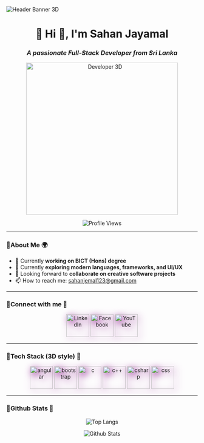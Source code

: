 ![Header Banner 3D](https://cdn.pixabay.com/photo/2021/04/04/04/39/planet-6138943_1280.jpg)

<h1 align="center"><strong>🚀 Hi 👋, I'm Sahan Jayamal</strong></h1>

<h3 align="center"><em>A passionate Full-Stack Developer from Sri Lanka</em></h3>

<p align="center">
  <img src="https://cdn.dribbble.com/users/1455485/screenshots/3890409/planet-3d.gif" alt="Developer 3D" width="400" height="400">
</p>

<p align="center">
  <img src="https://komarev.com/ghpvc/?username=sahan588&label=Profile%20views&color=ff69b4&style=flat" alt="Profile Views" />
</p>

---

### 🔹About Me 🌍

- 🔭 Currently **working on BICT (Hons) degree**
- 🌱 Currently **exploring modern languages, frameworks, and UI/UX**
- 👥 Looking forward to **collaborate on creative software projects**
- 📫 How to reach me: [sahanjemal123@gmail.com](mailto:sahanjemal123@gmail.com)

---

### 🔹Connect with me 🌟

<p align="center">
  <a href="https://www.linkedin.com/in/sahan-jayamal-a89a50261"><img src="https://cdn.jsdelivr.net/gh/devicons/devicon@latest/icons/linkedin/linkedin-original-wordmark.svg" alt="LinkedIn" width="60" height="60" style="filter: drop-shadow(5px 5px 10px purple)"/></a>
  <a href="https://fb.com/sahanjayamal"><img src="https://cdn.jsdelivr.net/gh/devicons/devicon@latest/icons/facebook/facebook-original.svg" alt="Facebook" width="60" height="60" style="filter: drop-shadow(5px 5px 10px purple)"/></a>
  <a href="https://www.youtube.com/c/sahanjayamal"><img src="https://cdn.jsdelivr.net/gh/devicons/devicon@latest/icons/youtube/youtube-original.svg" alt="YouTube" width="60" height="60" style="filter: drop-shadow(5px 5px 10px purple)"/></a>
</p>

---

### 🔹Tech Stack (3D style) 🔮

<p align="center">
  <img src="https://cdn.jsdelivr.net/gh/devicons/devicon@latest/icons/angularjs/angularjs-original-wordmark.svg" alt="angular" width="60" height="60" style="filter: drop-shadow(5px 5px 10px purple)" />
  <img src="https://cdn.jsdelivr.net/gh/devicons/devicon@latest/icons/bootstrap/bootstrap-plain-wordmark.svg" alt="bootstrap" width="60" height="60" style="filter: drop-shadow(5px 5px 10px purple)" />
  <img src="https://cdn.jsdelivr.net/gh/devicons/devicon@latest/icons/c/c-original.svg" alt="c" width="60" height="60" style="filter: drop-shadow(5px 5px 10px purple)" />
  <img src="https://cdn.jsdelivr.net/gh/devicons/devicon@latest/icons/cplusplus/cplusplus-original.svg" alt="c++" width="60" height="60" style="filter: drop-shadow(5px 5px 10px purple)" />
  <img src="https://cdn.jsdelivr.net/gh/devicons/devicon@latest/icons/csharp/csharp-original.svg" alt="csharp" width="60" height="60" style="filter: drop-shadow(5px 5px 10px purple)" />
  <img src="https://cdn.jsdelivr.net/gh/devicons/devicon@latest/icons/css3/css3-original-wordmark.svg" alt="css" width="60" height="60" style="filter: drop-shadow(5px 5px 10px purple)" />
</p>

---

### 🔹Github Stats 🌟

<p align="center">
  <img src="https://github-readme-stats.vercel.app/api/top-langs/?username=sahan588&layout=compact&title_color=ff69b4" alt="Top Langs">
</p>

<p align="center">
  <img src="https://github-readme-stats.vercel.app/api?username=sahan588&show_icons=true&title_color=ff69b4" alt="Github Stats">
</p>
